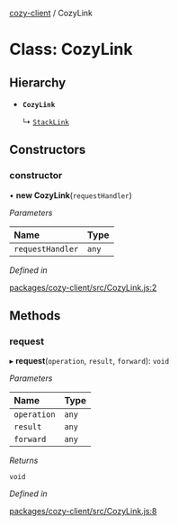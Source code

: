 [cozy-client](../README.md) / CozyLink

# Class: CozyLink

## Hierarchy

*   **`CozyLink`**

    ↳ [`StackLink`](StackLink.md)

## Constructors

### constructor

• **new CozyLink**(`requestHandler`)

*Parameters*

| Name | Type |
| :------ | :------ |
| `requestHandler` | `any` |

*Defined in*

[packages/cozy-client/src/CozyLink.js:2](https://github.com/cozy/cozy-client/blob/master/packages/cozy-client/src/CozyLink.js#L2)

## Methods

### request

▸ **request**(`operation`, `result`, `forward`): `void`

*Parameters*

| Name | Type |
| :------ | :------ |
| `operation` | `any` |
| `result` | `any` |
| `forward` | `any` |

*Returns*

`void`

*Defined in*

[packages/cozy-client/src/CozyLink.js:8](https://github.com/cozy/cozy-client/blob/master/packages/cozy-client/src/CozyLink.js#L8)
